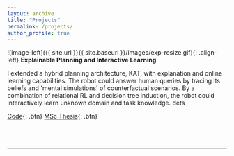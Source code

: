 ```yaml
---
layout: archive
title: "Projects"
permalink: /projects/
author_profile: true
---
```



![image-left]({{ site.url }}{{ site.baseurl }}/images/exp-resize.gif){: .align-left}  **Explainable Planning and Interactive Learning** 

I extended a hybrid planning architecture, KAT, with explanation and online learning capabilities. The robot could answer human queries by tracing its beliefs and 'mental simulations' of counterfactual scenarios. By a combination of relational RL and decision tree induction, the robot could interactively learn unknown domain and task knowledge. dets

[Code](https://github.com/SridharSola/Explanations-and-Learning){: .btn} [MSc Thesis](https://drive.google.com/file/d/1DNTGtDMFa1xbxG65BY_Vduoroh-ChRxH/view?usp=sharing){: .btn}   <br><br><br><br>
      
---
